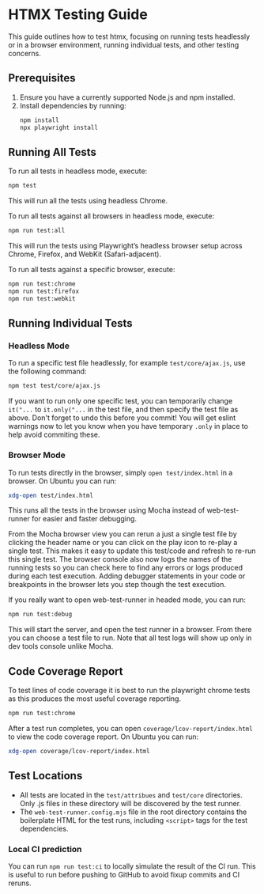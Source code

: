 # HTMX Testing Guide

This guide outlines how to test htmx, focusing on running tests headlessly or in a browser environment, running individual tests, and other testing concerns.

## Prerequisites

1. Ensure you have a currently supported Node.js and npm installed.
2. Install dependencies by running:
   ```bash
   npm install
   npx playwright install
   ```

## Running All Tests

To run all tests in headless mode, execute:
```bash
npm test
```
This will run all the tests using headless Chrome.

To run all tests against all browsers in headless mode, execute:
```bash
npm run test:all
```
This will run the tests using Playwright’s headless browser setup across Chrome, Firefox, and WebKit (Safari-adjacent).

To run all tests against a specific browser, execute:
```bash
npm run test:chrome
npm run test:firefox
npm run test:webkit
```

## Running Individual Tests

### Headless Mode
To run a specific test file headlessly, for example `test/core/ajax.js`, use the following command:
```bash
npm test test/core/ajax.js
```
If you want to run only one specific test, you can temporarily change `it("...` to `it.only("...` in the test file, and then specify the test file as above. Don't forget to undo this before you commit! You will get eslint warnings now to let you know when you have temporary `.only` in place to help avoid commiting these.

### Browser Mode
To run tests directly in the browser, simply `open test/index.html` in a browser.
On Ubuntu you can run:

```bash
xdg-open test/index.html
```
This runs all the tests in the browser using Mocha instead of web-test-runner for easier and faster debugging.

From the Mocha browser view you can rerun a just a single test file by clicking the header name or you can click on the play icon to re-play a single test. This makes it easy to update this test/code and refresh to re-run this single test. The browser console also now logs the names of the running tests so you can check here to find any errors or logs produced during each test execution. Adding debugger statements in your code or breakpoints in the browser lets you step though the test execution.

If you really want to open web-test-runner in headed mode, you can run:
```bash
npm run test:debug
```
This will start the server, and open the test runner in a browser. From there you can choose a test file to run. Note that all test logs will show up only in dev tools console unlike Mocha.

## Code Coverage Report
To test lines of code coverage it is best to run the playwright chrome tests as this produces the most useful coverage reporting.

```bash
npm run test:chrome
```

After a test run completes, you can open `coverage/lcov-report/index.html` to view the code coverage report. On Ubuntu you can run:
```bash
xdg-open coverage/lcov-report/index.html
```

## Test Locations
- All tests are located in the `test/attribues` and `test/core` directories. Only .js files in these directory will be discovered by the test runner.
- The `web-test-runner.config.mjs` file in the root directory contains the boilerplate HTML for the test runs, including `<script>` tags for the test dependencies.

### Local CI prediction
You can run `npm run test:ci` to locally simulate the result of the CI run. This is useful to run before pushing to GitHub to avoid fixup commits and CI reruns.
